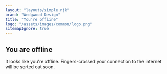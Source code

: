 ```yaml
---
layout: "layouts/simple.njk"
brand: "Wedgwood Design"
title: "You're offline"
logo: "/assets/images/common/logo.png"
sitemapIgnore: true
---
```


## You are offline

It looks like you're offline. Fingers-crossed your connection to the internet will be sorted out soon.

